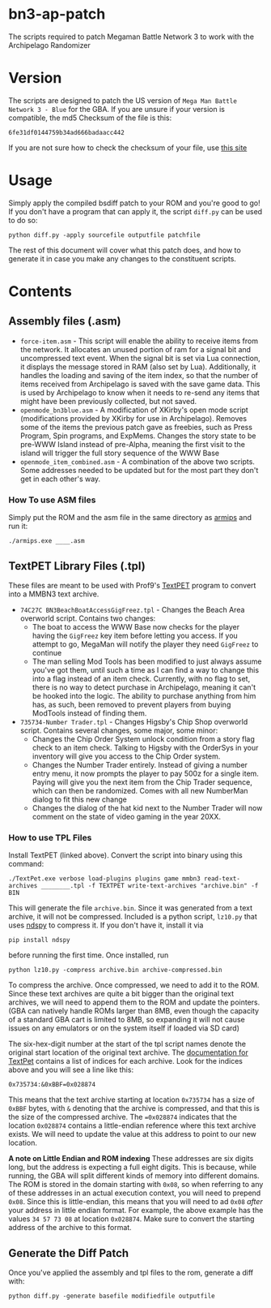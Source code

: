 # bn3-ap-patch
The scripts required to patch Megaman Battle Network 3 to work with the Archipelago Randomizer

# Version
The scripts are designed to patch the US version of `Mega Man Battle Network 3 - Blue` for the GBA. If you are unsure if your version is compatible, the md5 Checksum of the file is this:
```
6fe31df0144759b34ad666badaacc442
```
If you are not sure how to check the checksum of your file, use [this site](https://emn178.github.io/online-tools/md5_checksum.html)

# Usage
Simply apply the compiled bsdiff patch to your ROM and you're good to go! If you don't have a program that can apply it, the script `diff.py` can be used to do so:
```
python diff.py -apply sourcefile outputfile patchfile
```

The rest of this document will cover what this patch does, and how to generate it in case you make any changes to the constituent scripts.

# Contents
## Assembly files (.asm)
- `force-item.asm` - This script will enable the ability to receive items from the network. It allocates an unused portion of ram for a signal bit and uncompressed text event. When the signal bit is set via Lua connection, it displays the message stored in RAM (also set by Lua). Additionally, it handles the loading and saving of the item index, so that the number of items received from Archipelago is saved with the save game data. This is used by Archipelago to know when it needs to re-send any items that might have been previously collected, but not saved.
- `openmode_bn3blue.asm` - A modification of XKirby's open mode script (modifications provided by XKirby for use in Archipelago). Removes some of the items the previous patch gave as freebies, such as Press Program, Spin programs, and ExpMems. Changes the story state to be pre-WWW Island instead of pre-Alpha, meaning the first visit to the island will trigger the full story sequence of the WWW Base
- `openmode_item_combined.asm` - A combination of the above two scripts. Some addresses needed to be updated but for the most part they don't get in each other's way.

### How To use ASM files
Simply put the ROM and the asm file in the same directory as [armips](https://github.com/Kingcom/armips) and run it:
```
./armips.exe ____.asm
```

## TextPET Library Files (.tpl)
These files are meant to be used with Prof9's [TextPET](https://github.com/Prof9/TextPet) program to convert into a MMBN3 text archive.

- `74C27C BN3BeachBoatAccessGigFreez.tpl` - Changes the Beach Area overworld script. Contains two changes:
  - The boat to access the WWW Base now checks for the player having the `GigFreez` key item before letting you access. If you attempt to go, MegaMan will notify the player they need `GigFreez` to continue
  - The man selling Mod Tools has been modified to just always assume you've got them, until such a time as I can find a way to change this into a flag instead of an item check. Currently, with no flag to set, there is no way to detect purchase in Archipelago, meaning it can't be hooked into the logic. The ability to purchase anything from him has, as such, been removed to prevent players from buying ModTools instead of finding them.
- `735734-Number Trader.tpl` - Changes Higsby's Chip Shop overworld script. Contains several changes, some major, some minor:
    - Changes the Chip Order System unlock condition from a story flag check to an item check. Talking to Higsby with the OrderSys in your inventory will give you access to the Chip Order system.
    - Changes the Number Trader entirely. Instead of giving a number entry menu, it now prompts the player to pay 500z for a single item. Paying will give you the next item from the Chip Trader sequence, which can then be randomized. Comes with all new NumberMan dialog to fit this new change
    - Changes the dialog of the hat kid next to the Number Trader will now comment on the state of video gaming in the year 20XX.

### How to use TPL Files
Install TextPET (linked above). Convert the script into binary using this command:
```
./TextPet.exe verbose load-plugins plugins game mmbn3 read-text-archives ________.tpl -f TEXTPET write-text-archives "archive.bin" -f BIN
```
This will generate the file `archive.bin`. Since it was generated from a text archive, it will not be compressed. Included is a python script, `lz10.py` that uses [ndspy](https://github.com/RoadrunnerWMC/ndspy) to compress it. If you don't have it, install it via
```
pip install ndspy
```
before running the first time. Once installed, run
```
python lz10.py -compress archive.bin archive-compressed.bin
```
To compress the archive. Once compressed, we need to add it to the ROM. Since these text archives are quite a bit bigger than the original text archives, we will need to append them to the ROM and update the pointers. (GBA can natively handle ROMs larger than 8MB, even though the capacity of a standard GBA cart is limited to 8MB, so expanding it will not cause issues on any emulators or on the system itself if loaded via SD card)

The six-hex-digit number at the start of the tpl script names denote the original start location of the original text archive. The [documentation for TextPet](https://github.com/Prof9/TextPet/blob/master/TextPet/indexes/mmbn3b-us.tpi) contains a list of indices for each archive. Look for the indices above and you will see a line like this:
```
0x735734:&0xBBF=0x028874
```
This means that the text archive starting at location `0x735734` has a size of `0xBBF` bytes, with `&` denoting that the archive is compressed, and that this is the size of the compressed archive. The `=0x028874` indicates that the location `0x028874` contains a little-endian reference where this text archive exists. We will need to update the value at this address to point to our new location.

**A note on Little Endian and ROM indexing**
These addresses are six digits long, but the address is expecting a full eight digits. This is because, while running, the GBA will split different kinds of memory into different domains. The ROM is stored in the domain starting with `0x08`, so when referring to any of these addresses in an actual execution context, you will need to prepend `0x08`. Since this is little-endian, this means that you will need to ad `0x08` _after_ your address in little endian format. For example, the above example has the values `34 57 73 08` at location `0x028874`. Make sure to convert the starting address of the archive to this format.

## Generate the Diff Patch
Once you've applied the assembly and tpl files to the rom, generate a diff with:
```
python diff.py -generate basefile modifiedfile outputfile
```